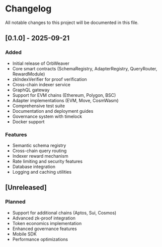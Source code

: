# Changelog

All notable changes to this project will be documented in this file.

## [0.1.0] - 2025-09-21

### Added
- Initial release of OrbWeaver
- Core smart contracts (SchemaRegistry, AdapterRegistry, QueryRouter, RewardModule)
- zkIndexVerifier for proof verification
- Cross-chain indexer service
- GraphQL gateway
- Support for EVM chains (Ethereum, Polygon, BSC)
- Adapter implementations (EVM, Move, CosmWasm)
- Comprehensive test suite
- Documentation and deployment guides
- Governance system with timelock
- Docker support

### Features
- Semantic schema registry
- Cross-chain query routing
- Indexer reward mechanism
- Rate limiting and security features
- Database integration
- Logging and caching utilities

## [Unreleased]

### Planned
- Support for additional chains (Aptos, Sui, Cosmos)
- Advanced zk-proof integration
- Token economics implementation
- Enhanced governance features
- Mobile SDK
- Performance optimizations

